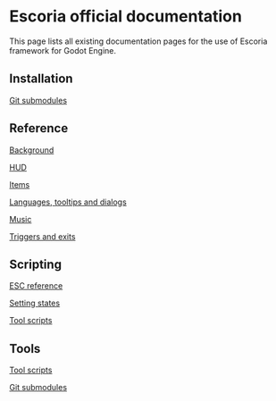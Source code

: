 Escoria official documentation
==============================

This page lists all existing documentation pages for the use of Escoria framework for Godot Engine.

Installation
------------

[Git submodules](git_submodule.md)

Reference
---------

[Background](background.md)

[HUD](hud.md)

[Items](items.md)

[Languages, tooltips and dialogs](lang_tooltip_dialog.md)

[Music](music.md)

[Triggers and exits](triggers-and-exits.md)


Scripting
---------

[ESC reference](esc_reference.md)

[Setting states](setting_states.md)

[Tool scripts](tool_scripts.md)


Tools
-----

[Tool scripts](tool_scripts.md)

[Git submodules](git_submodule.md)



